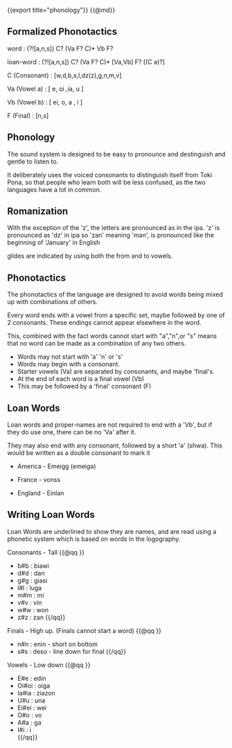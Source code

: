 {{export title="phonology"}}
{{@md}}

Formalized Phonotactics
-------------

word : (?![a,n,s]) C? (Va F? C)\* Vb F?

loan-word : (?![a,n,s]) C? (Va F? C)\* \[Va,Vb] F? [(C ə)?]

C (Consonant) : [w,d,b,s,l,dz(z),g,n,m,v]

Va (Vowel a) : [ e, oi ,ia, u ]

Vb (Vowel b) : [ ei, o, a , i ]

F (Final) : [n,s]


Phonology
--------

The sound system is designed to be easy to pronounce and destinguish and gentle to listen to.

It deliberately uses the voiced consonants to distinguish itself from Toki Pona, so that people who learn both will be less confused, as the two languages have a lot in common.

Romanization
------------

With the exception of the 'z', the letters are pronounced as in the ipa.
'z' is pronounced as 'dz' in ipa
so 'zan' meaning 'man', is pronounced like the beginning of 'January' in English

glides are indicated by using both the from and to vowels.

Phonotactics
----------

The phonotactics of the language are designed to avoid words being mixed up with combinations of others. 

Every word ends with a vowel from a specific set, maybe followed by one of 2 consonants. These endings cannot appear elsewhere in the word.

This, combined with the fact words cannot start with "a","n",or "s" means that no word can be made as a combination of any two others.

* Words may not start with 'a' 'n' or 's'
* Words may begin with a consonant.
* Starter vowels (Va) are separated by consonants, and maybe 'final's.
* At the end of each word is a final vowel (Vb) 
* This may be followed by a 'final' consonant (F)


Loan Words
--------

Loan words and proper-names are not required to end with a 'Vb', but if they do use one, there can be no 'Va' after it.

They may also end with any consonant, followed by a short 'ə' (shwa). This would be written as a double consonant to mark it

* America - Emeigg (emeigə)
* France - vonss

* England - Einlan

Writing Loan Words
------------

Loan Words are underlined to show they are names, and are read using a phonetic system which is based on words in the logography.

Consonants - Tall
{{@qq }}
* b#b : biawi
* d#d : dan
* g#g : giasi
* l#l : luga
* m#m : mi
* v#v : vin
* w#w : won
* z#z : zan
{{/qq}}

Finals - High up. (Finals cannot start a word)
{{@qq }}
* n#n : enin - short on bottom
* s#s : deso - line down for final
{{/qq}}

Vowels - Low down
{{@qq }}
* E#e : edin    
* Oi#oi : oiga    
* Ia#ia : ziazon
* U#u : una    
* Ei#ei : wei    
* O#o : vo    
* A#a : ga    
* I#i : i     
{{/qq}}
